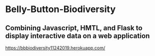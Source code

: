 # Belly-Button-Biodiversity
Combining Javascript, HMTL, and Flask to display interactive data on a web application
----------------------------------------------------------------------------------------------------------

 https://bbbiodiversity11242019.herokuapp.com/
